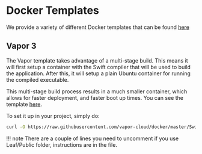 # Docker Templates

We provide a variety of different Docker templates that can be found [here](https://github.com/vapor-cloud/docker)

## Vapor 3

The Vapor template takes advantage of a multi-stage build. This means it will first setup a container with the Swift compiler that will be used to build the application. After this, it will setup a plain Ubuntu container for running the compiled executable. 

This multi-stage build process results in a much smaller container, which allows for faster deployment, and faster boot up times. You can see the template [here](https://github.com/vapor-cloud/docker/blob/master/Swift/Vapor3/web.Dockerfile).

To set it up in your project, simply do:

```bash
curl -O https://raw.githubusercontent.com/vapor-cloud/docker/master/Swift/Vapor3/web.Dockerfile
```

!!! note
    There are a couple of lines you need to uncomment if you use Leaf/Public folder, instructions are in the file.
